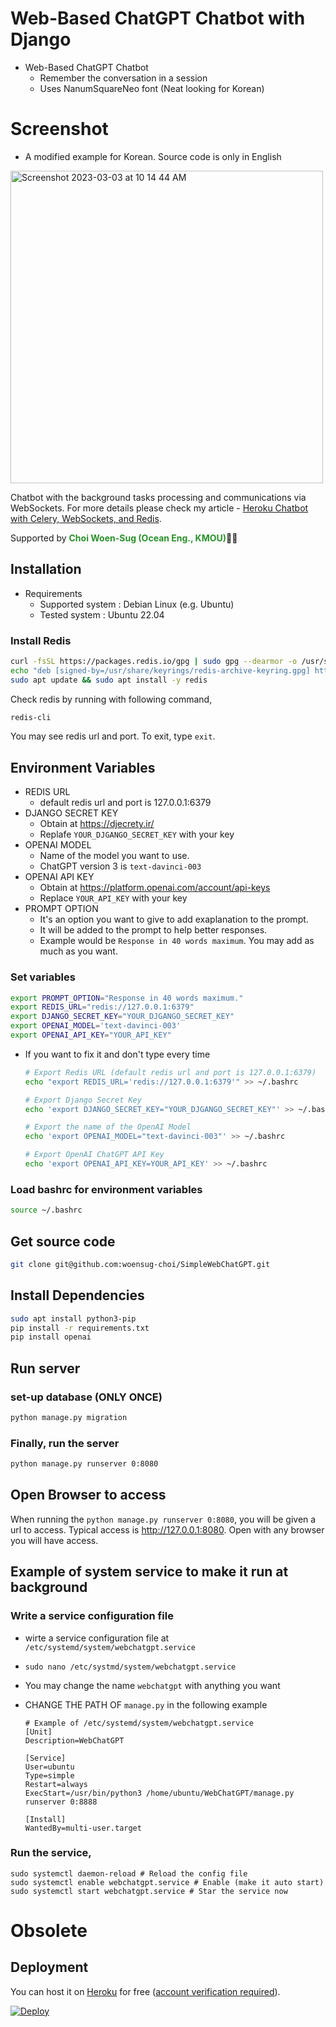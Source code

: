 # Web-Based ChatGPT Chatbot with Django

- Web-Based ChatGPT Chatbot
  - Remember the conversation in a session
  - Uses NanumSquareNeo font (Neat looking for Korean)
  
# Screenshot
- A modified example for Korean. Source code is only in English

<img width="500" alt="Screenshot 2023-03-03 at 10 14 44 AM" src="https://user-images.githubusercontent.com/7955120/222606992-1222b47d-2fd2-4c2c-9ed1-8c0f29ff58fc.png">


Chatbot with the background tasks processing and communications via WebSockets.
For more details please check my article - [Heroku Chatbot with Celery, WebSockets, and Redis](https://itnext.io/heroku-chatbot-with-celery-websockets-and-redis-340fcd160f06).

Supported by <a href="https://woensug-choi.github.io/" style="text-decoration: none; color: rgb(42, 144, 42); font-weight: bold;">Choi Woen-Sug (Ocean Eng., KMOU)</a>🧑‍🏫

## Installation

- Requirements
  - Supported system : Debian Linux (e.g. Ubuntu)
  - Tested system : Ubuntu 22.04

### Install Redis

```bash
curl -fsSL https://packages.redis.io/gpg | sudo gpg --dearmor -o /usr/share/keyrings/redis-archive-keyring.gpg
echo "deb [signed-by=/usr/share/keyrings/redis-archive-keyring.gpg] https://packages.redis.io/deb $(lsb_release -cs) main" | sudo tee /etc/apt/sources.list.d/redis.list
sudo apt update && sudo apt install -y redis
```

Check redis by running with following command,

```bash
redis-cli
```
You may see redis url and port. To exit, type `exit`.

## Environment Variables

- REDIS URL
  - default redis url and port is 127.0.0.1:6379
- DJANGO SECRET KEY
  - Obtain at https://djecrety.ir/
  - Replafe `YOUR_DJGANGO_SECRET_KEY` with your key
- OPENAI MODEL
  - Name of the model you want to use.
  - ChatGPT version 3 is `text-davinci-003`
- OPENAI API KEY
  - Obtain at https://platform.openai.com/account/api-keys
  - Replace `YOUR_API_KEY` with your key
- PROMPT OPTION
  - It's an option you want to give to add exaplanation to the prompt.
  - It will be added to the prompt to help better responses.
  - Example would be `Response in 40 words maximum`. You may add as much as you want.

### Set variables

  ```bash
  export PROMPT_OPTION="Response in 40 words maximum."
  export REDIS_URL="redis://127.0.0.1:6379"
  export DJANGO_SECRET_KEY="YOUR_DJGANGO_SECRET_KEY"
  export OPENAI_MODEL='text-davinci-003'
  export OPENAI_API_KEY="YOUR_API_KEY"
  ```

- If you want to fix it and don't type every time
  
  ```bash
  # Export Redis URL (default redis url and port is 127.0.0.1:6379)
  echo "export REDIS_URL='redis://127.0.0.1:6379'" >> ~/.bashrc

  # Export Django Secret Key
  echo 'export DJANGO_SECRET_KEY="YOUR_DJGANGO_SECRET_KEY"' >> ~/.bashrc

  # Export the name of the OpenAI Model
  echo 'export OPENAI_MODEL="text-davinci-003"' >> ~/.bashrc

  # Export OpenAI ChatGPT API Key
  echo 'export OPENAI_API_KEY=YOUR_API_KEY' >> ~/.bashrc
  ```

### Load bashrc for environment variables

```bash
source ~/.bashrc
```

## Get source code

```bash
git clone git@github.com:woensug-choi/SimpleWebChatGPT.git
```

## Install Dependencies

```bash
sudo apt install python3-pip
pip install -r requirements.txt
pip install openai
```

## Run server

### set-up database (ONLY ONCE)

```bash
python manage.py migration
```

### Finally, run the server

```bash
python manage.py runserver 0:8080
```

## Open Browser to access

When running the `python manage.py runserver 0:8080`, you will be given a url to access.
Typical access is http://127.0.0.1:8080. Open with any browser you will have access.



## Example of system service to make it run at background

### Write a service configuration file

- wirte a service configuration file at `/etc/systemd/system/webchatgpt.service` 
- `sudo nano /etc/systmd/system/webchatgpt.service`
- You may change the name `webchatgpt` with anything you want
- CHANGE THE PATH OF `manage.py` in the following example
    
  ```
  # Example of /etc/systemd/system/webchatgpt.service
  [Unit]
  Description=WebChatGPT

  [Service]
  User=ubuntu
  Type=simple
  Restart=always
  ExecStart=/usr/bin/python3 /home/ubuntu/WebChatGPT/manage.py runserver 0:8888

  [Install]
  WantedBy=multi-user.target
  ```

### Run the service,

  ```
  sudo systemctl daemon-reload # Reload the config file
  sudo systemctl enable webchatgpt.service # Enable (make it auto start)
  sudo systemctl start webchatgpt.service # Star the service now
  ```














# Obsolete





## Deployment
You can host it on [Heroku](https://www.heroku.com) for free ([account verification required](https://devcenter.heroku.com/articles/account-verification)).

[![Deploy](https://www.herokucdn.com/deploy/button.svg)](https://heroku.com/deploy)
